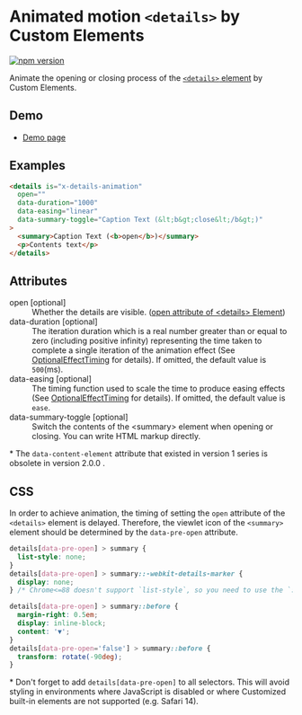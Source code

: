 # Animated motion `<details>` by Custom Elements

[![npm version](https://badge.fury.io/js/%40saekitominaga%2Fcustomelements-details-animation.svg)](https://badge.fury.io/js/%40saekitominaga%2Fcustomelements-details-animation)

Animate the opening or closing process of the [`<details>` element](https://html.spec.whatwg.org/multipage/interactive-elements.html#the-details-element) by Custom Elements.

## Demo

- [Demo page](https://saekitominaga.github.io/customelements-details-animation/demo.html)

## Examples

```HTML
<details is="x-details-animation"
  open=""
  data-duration="1000"
  data-easing="linear"
  data-summary-toggle="Caption Text (&lt;b&gt;close&lt;/b&gt;)"
>
  <summary>Caption Text (<b>open</b>)</summary>
  <p>Contents text</p>
</details>
```

## Attributes

<dl>
<dt>open [optional]</dt>
<dd>Whether the details are visible. (<a href="https://html.spec.whatwg.org/multipage/interactive-elements.html#attr-details-open">open attribute of &lt;details&gt; Element</a>)</dd>
<dt>data-duration [optional]</dt>
<dd>The iteration duration which is a real number greater than or equal to zero (including positive infinity) representing the time taken to complete a single iteration of the animation effect (See <a href="https://www.w3.org/TR/web-animations-1/#dictdef-optionaleffecttiming">OptionalEffectTiming</a> for details). If omitted, the default value is <code>500</code>(ms).</dd>
<dt>data-easing [optional]</dt>
<dd>The timing function used to scale the time to produce easing effects (See <a href="https://www.w3.org/TR/web-animations-1/#dictdef-optionaleffecttiming">OptionalEffectTiming</a> for details). If omitted, the default value is <code>ease</code>.</dd>
<dt>data-summary-toggle [optional]</dt>
<dd>Switch the contents of the &lt;summary&gt; element when opening or closing. You can write HTML markup directly.</dd>
</dl>

\* The `data-content-element` attribute that existed in version 1 series is obsolete in version 2.0.0 .

## CSS

In order to achieve animation, the timing of setting the `open` attribute of the `<details>` element is delayed. Therefore, the viewlet icon of the `<summary>` element should be determined by the `data-pre-open` attribute.

```CSS
details[data-pre-open] > summary {
  list-style: none;
}
details[data-pre-open] > summary::-webkit-details-marker {
  display: none;
} /* Chrome<=88 doesn't support `list-style`, so you need to use the `::-webkit-details-marker` pseudo-element <https://caniuse.com/mdn-html_elements_summary_display_list_item> */

details[data-pre-open] > summary::before {
  margin-right: 0.5em;
  display: inline-block;
  content: '▼';
}
details[data-pre-open='false'] > summary::before {
  transform: rotate(-90deg);
}
```

\* Don't forget to add `details[data-pre-open]` to all selectors. This will avoid styling in environments where JavaScript is disabled or where Customized built-in elements are not supported (e.g. Safari 14).
